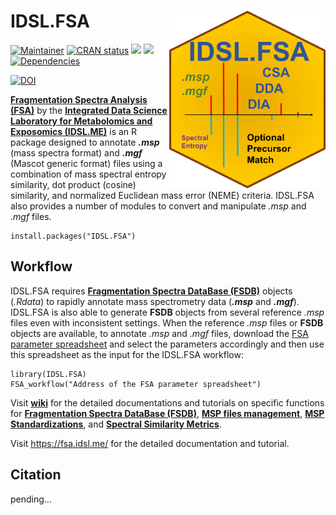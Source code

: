 # IDSL.FSA <img src='FSA_educational_files/Figures/IDSL.FSA-logo.PNG' width="250px" align="right" />

<!-- badges: start -->
[![Maintainer](https://img.shields.io/badge/maintainer-Sadjad_Fakouri_Baygi-blue)](https://github.com/sajfb)
[![CRAN status](https://www.r-pkg.org/badges/version/IDSL.FSA)](https://cran.r-project.org/package=IDSL.FSA)
![](http://cranlogs.r-pkg.org/badges/IDSL.FSA?color=orange)
![](http://cranlogs.r-pkg.org/badges/grand-total/IDSL.FSA?color=brightgreen)
[![Dependencies](https://tinyverse.netlify.com/badge/IDSL.FSA)](https://cran.r-project.org/package=IDSL.FSA)


[![DOI](https://zenodo.org/badge/140601694.svg)](https://zenodo.org/record/7530397#.Y8Byuv7MK70)
<!-- badges: end -->

[**Fragmentation Spectra Analysis (FSA)**](https://www.fsa.idsl.me/) by the [**Integrated Data Science Laboratory for Metabolomics and Exposomics (IDSL.ME)**](https://www.idsl.me/) is an R package designed to annotate ***.msp*** (mass spectra format) and ***.mgf*** (Mascot generic format) files using a combination of mass spectral entropy similarity, dot product (cosine) similarity, and normalized Euclidean mass error (NEME) criteria. IDSL.FSA also provides a number of modules to convert and manipulate *.msp* and *.mgf* files.

	install.packages("IDSL.FSA")

## Workflow
IDSL.FSA requires [**Fragmentation Spectra DataBase (FSDB)**](https://github.com/idslme/IDSL.FSA/wiki/Fragmentation-Spectra-DataBase-(FSDB)) objects (*.Rdata*) to rapidly annotate mass spectrometry data (***.msp*** and ***.mgf***). IDSL.FSA is also able to generate **FSDB** objects from several reference *.msp* files even with inconsistent settings. When the reference *.msp* files or **FSDB** objects are available, to annotate *.msp* and *.mgf* files, download the [FSA parameter spreadsheet](https://raw.githubusercontent.com/idslme/IDSL.FSA/main/FSA_parameters.xlsx) and select the parameters accordingly and then use this spreadsheet as the input for the IDSL.FSA workflow:

	library(IDSL.FSA)
	FSA_workflow("Address of the FSA parameter spreadsheet")


Visit [**wiki**](https://github.com/idslme/IDSL.FSA/wiki) for the detailed documentations and tutorials on specific functions for [**Fragmentation Spectra DataBase (FSDB)**](https://github.com/idslme/IDSL.FSA/wiki/Fragmentation-Spectra-DataBase-(FSDB)), [**MSP files management**](https://github.com/idslme/IDSL.FSA/wiki/MSP-Files-Management), [**MSP Standardizations**](https://github.com/idslme/IDSL.FSA/wiki/MSP-Standardizations), and [**Spectral Similarity Metrics**](https://github.com/idslme/IDSL.FSA/wiki/Spectral-Similarity-Metrics).

Visit https://fsa.idsl.me/ for the detailed documentation and tutorial.

## Citation

pending...